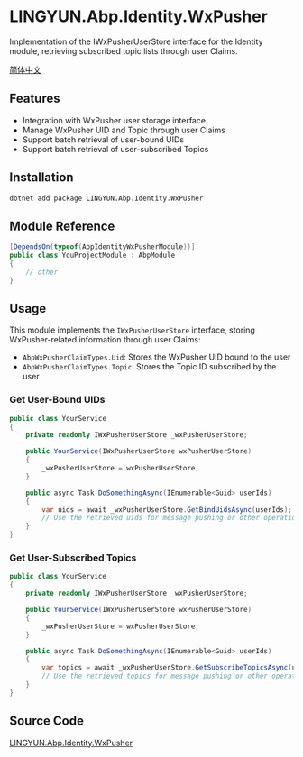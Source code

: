 # LINGYUN.Abp.Identity.WxPusher

Implementation of the IWxPusherUserStore interface for the Identity module, retrieving subscribed topic lists through user Claims.

[简体中文](./README.md)

## Features

* Integration with WxPusher user storage interface
* Manage WxPusher UID and Topic through user Claims
* Support batch retrieval of user-bound UIDs
* Support batch retrieval of user-subscribed Topics

## Installation

```bash
dotnet add package LINGYUN.Abp.Identity.WxPusher
```

## Module Reference

```csharp
[DependsOn(typeof(AbpIdentityWxPusherModule))]
public class YouProjectModule : AbpModule
{
    // other
}
```

## Usage

This module implements the `IWxPusherUserStore` interface, storing WxPusher-related information through user Claims:

* `AbpWxPusherClaimTypes.Uid`: Stores the WxPusher UID bound to the user
* `AbpWxPusherClaimTypes.Topic`: Stores the Topic ID subscribed by the user

### Get User-Bound UIDs

```csharp
public class YourService
{
    private readonly IWxPusherUserStore _wxPusherUserStore;

    public YourService(IWxPusherUserStore wxPusherUserStore)
    {
        _wxPusherUserStore = wxPusherUserStore;
    }

    public async Task DoSomethingAsync(IEnumerable<Guid> userIds)
    {
        var uids = await _wxPusherUserStore.GetBindUidsAsync(userIds);
        // Use the retrieved uids for message pushing or other operations
    }
}
```

### Get User-Subscribed Topics

```csharp
public class YourService
{
    private readonly IWxPusherUserStore _wxPusherUserStore;

    public YourService(IWxPusherUserStore wxPusherUserStore)
    {
        _wxPusherUserStore = wxPusherUserStore;
    }

    public async Task DoSomethingAsync(IEnumerable<Guid> userIds)
    {
        var topics = await _wxPusherUserStore.GetSubscribeTopicsAsync(userIds);
        // Use the retrieved topics for message pushing or other operations
    }
}
```

## Source Code

[LINGYUN.Abp.Identity.WxPusher](https://github.com/colinin/abp-next-admin/tree/master/aspnet-core/framework/wx-pusher/LINGYUN.Abp.Identity.WxPusher)
